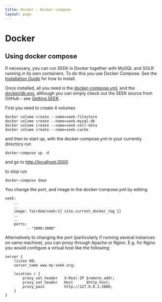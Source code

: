 ```yaml
---
title: Docker - Docker compose
layout: page
---
```


# Docker

## Using docker compose

If necessary, you can run SEEK in Docker together with MySQL and SOLR running in its own containers. 
To do this you use Docker Compose. 
See the [Installation Guide](https://docs.docker.com/compose/install/) for how to install.
 
Once installed, all you need is the [docker-compose.yml](https://github.com/seek4science/seek/blob/master/docker-compose.yml), and the [docker/db.env](https://github.com/seek4science/seek/blob/master/docker/db.env),
although you can simply check out the SEEK source from GitHub - see [Getting SEEK](../install.html#getting-seek).

First you need to create 4 volumes

    docker volume create --name=seek-filestore
    docker volume create --name=seek-mysql-db
    docker volume create --name=seek-solr-data
    docker volume create --name=seek-cache
    
and then to start up, with the docker-compose.yml in your currently directory run
    
    docker-compose up -d
    
and go to [http://localhost:3000](http://localhost:3000)

to stop run
    
    docker-compose down
        
You change the port, and image in the docker-compose.yml by editing
    
    seek:
        ..
        ..
        image: fairdom/seek:{{ site.current_docker_tag }}
        ..
        ..
        ports:
              - "3000:3000"
              
Alternatively to changing the port (particularly if running several instances on
same machine), you can proxy through Apache or Nginx. E.g. for Nginx you would configure a virtual host
like the following:

    server {
        listen 80; 
        server_name www.my-seek.org;
        
        location / {
            proxy_set_header   X-Real-IP $remote_addr;
            proxy_set_header   Host      $http_host;
            proxy_pass         http://127.0.0.1:3000;
        }
    }